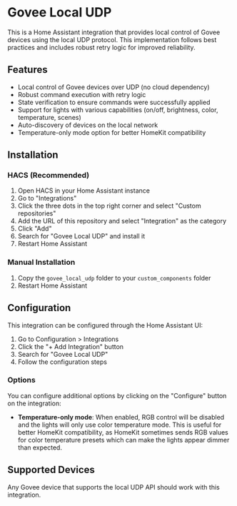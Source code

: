 # Govee Local UDP

This is a Home Assistant integration that provides local control of Govee devices using the local UDP protocol. This implementation follows best practices and includes robust retry logic for improved reliability.

## Features

- Local control of Govee devices over UDP (no cloud dependency)
- Robust command execution with retry logic
- State verification to ensure commands were successfully applied
- Support for lights with various capabilities (on/off, brightness, color, temperature, scenes)
- Auto-discovery of devices on the local network
- Temperature-only mode option for better HomeKit compatibility

## Installation

### HACS (Recommended)

1. Open HACS in your Home Assistant instance
2. Go to "Integrations"
3. Click the three dots in the top right corner and select "Custom repositories"
4. Add the URL of this repository and select "Integration" as the category
5. Click "Add"
6. Search for "Govee Local UDP" and install it
7. Restart Home Assistant

### Manual Installation

1. Copy the `govee_local_udp` folder to your `custom_components` folder
2. Restart Home Assistant

## Configuration

This integration can be configured through the Home Assistant UI:

1. Go to Configuration > Integrations
2. Click the "+ Add Integration" button
3. Search for "Govee Local UDP"
4. Follow the configuration steps

### Options

You can configure additional options by clicking on the "Configure" button on the integration:

- **Temperature-only mode**: When enabled, RGB control will be disabled and the lights will only use color temperature mode. This is useful for better HomeKit compatibility, as HomeKit sometimes sends RGB values for color temperature presets which can make the lights appear dimmer than expected.

## Supported Devices

Any Govee device that supports the local UDP API should work with this integration.
